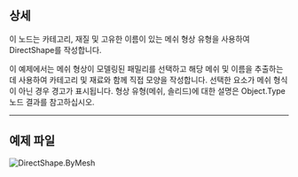 ## 상세
이 노드는 카테고리, 재질 및 고유한 이름이 있는 메쉬 형상 유형을 사용하여 DirectShape를 작성합니다.

이 예제에서는 메쉬 형상이 모델링된 패밀리를 선택하고 해당 메쉬 및 이름을 추출하는 데 사용하여 카테고리 및 재료와 함께 직접 모양을 작성합니다.  선택한 요소가 메쉬 형식이 아닌 경우 경고가 표시됩니다.  형상 유형(메쉬, 솔리드)에 대한 설명은 Object.Type 노드 결과를 참고하십시오.

___
## 예제 파일

![DirectShape.ByMesh](./Revit.Elements.DirectShape.ByMesh_img.jpg)
